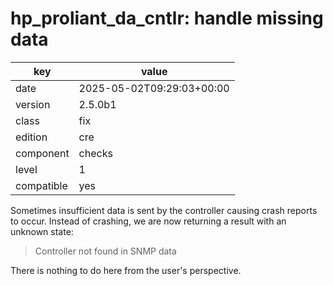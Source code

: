 [//]: # (werk v2)
# hp_proliant_da_cntlr: handle missing data

key        | value
---------- | ---
date       | 2025-05-02T09:29:03+00:00
version    | 2.5.0b1
class      | fix
edition    | cre
component  | checks
level      | 1
compatible | yes

Sometimes insufficient data is sent by the controller causing crash reports to
occur. Instead of crashing, we are now returning a result with an unknown state:

> Controller not found in SNMP data

There is nothing to do here from the user's perspective.
